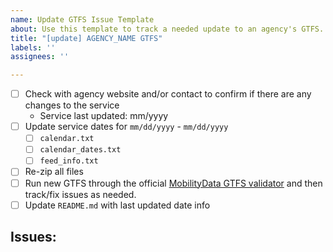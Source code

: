 ```yaml
---
name: Update GTFS Issue Template
about: Use this template to track a needed update to an agency's GTFS.
title: "[update] AGENCY_NAME GTFS"
labels: ''
assignees: ''

---
```


- [ ] Check with agency website and/or contact to confirm if there are any changes to the service
    - Service last updated: mm/yyyy
- [ ] Update service dates for `mm/dd/yyyy` - `mm/dd/yyyy`
    - [ ] `calendar.txt`
    - [ ] `calendar_dates.txt`
    - [ ] `feed_info.txt`
- [ ] Re-zip all files
- [ ] Run new GTFS through the official [MobilityData GTFS validator](https://github.com/MobilityData/gtfs-validator) and then track/fix issues as needed.
- [ ] Update `README.md` with last updated date info

Issues:
-
